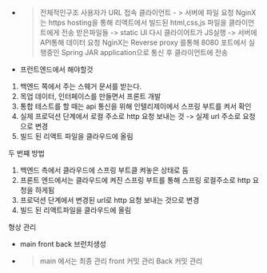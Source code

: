 
- > 전체적인구조
  > 사용자가 URL 접속
  > 클라이언트 - > 서버에 파일 요청
  > NginX는 https hosting을 통해 리액트에서 빌드된 html,css,js 파일을 클라이언트에게 전송
  > 받은파일들  -> static UI
  > 다시 클라이어트가 JS실행 -> 서버에 API통해 데이터 요청
  > NginX는 Reverse proxy 를통해 8080 포트에서 실행중인 Spring JAR application으로 통신 후 클라이언트에 전송


- 프런트엔드에서 해야할것
1. 백엔드 쪽에서 주는 스웨거 문서를 받는다.
2. 목업 데이터, 인터페이스를 만들면서 프론트 개발
3. 통합 테스트를 할 때는 api 통신을 위해 인텔리제이에서 스프링 부트를 켜서 확인
4. 실제 프로덕션 단계에서 로컬 주소로 http 요청 보내는 것 -> 실제 url 주소로 요청으로 변경
5. 빌드 된 리액트 파일을 클라우드에 올림


두 번쨰 방법
1. 백엔드 측에서 클라우드에 스프링 부트클 켜놓은 상태로 둠
2. 프론트 엔드에서는 클라우드에 켜진 스프링 부트를 통해 스프링 로컬주소로 http 요청을 하게됨
3. 프로덕션 단계에서 변경된 url로 http 요청 보내는 것으로 변경
4. 빌드 된 리액트파일을 클라우드에 올림

형상 관리
- main front back 브런치생성
- > main 에서는 최종 관리
  > front 커밋 관리
  > Back 커밋 관리

